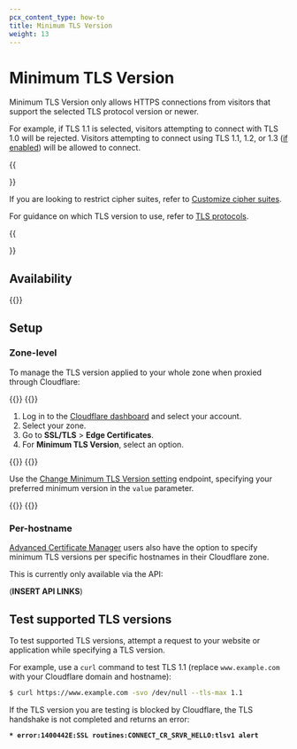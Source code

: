```yaml
---
pcx_content_type: how-to
title: Minimum TLS Version
weight: 13
---
```


# Minimum TLS Version

Minimum TLS Version only allows HTTPS connections from visitors that support the selected TLS protocol version or newer.

For example, if TLS 1.1 is selected, visitors attempting to connect with TLS 1.0 will be rejected. Visitors attempting to connect using TLS 1.1, 1.2, or 1.3 ([if enabled](/ssl/edge-certificates/additional-options/tls-13/)) will be allowed to connect.

{{<Aside type="note">}}

If you are looking to restrict cipher suites, refer to [Customize cipher suites](/ssl/reference/cipher-suites/customize-cipher-suites/).

For guidance on which TLS version to use, refer to [TLS protocols](/ssl/reference/protocols/).

{{</Aside>}}

## Availability

{{<feature-table id="ssl.minimum_tls">}}

## Setup

### Zone-level

To manage the TLS version applied to your whole zone when proxied through Cloudflare:

{{<tabs labels="Dashboard | API">}}
{{<tab label="dashboard" no-code="true">}}

1.  Log in to the [Cloudflare dashboard](https://dash.cloudflare.com) and select your account.
2.  Select your zone.
3.  Go to **SSL/TLS** > **Edge Certificates**.
4.  For **Minimum TLS Version**, select an option.
 
{{</tab>}}
{{<tab label="api" no-code="true">}}
 
Use the [Change Minimum TLS Version setting](/api/operations/zone-settings-change-minimum-tls-version-setting) endpoint, specifying your preferred minimum version in the `value` parameter.

{{</tab>}}
{{</tabs>}}

### Per-hostname

[Advanced Certificate Manager](/ssl/edge-certificates/advanced-certificate-manager/) users also have the option to specify minimum TLS versions per specific hostnames in their Cloudflare zone.

This is currently only available via the API:

(**INSERT API LINKS**)

## Test supported TLS versions

To test supported TLS versions, attempt a request to your website or application while specifying a TLS version.

For example, use a `curl` command to test TLS 1.1 (replace `www.example.com` with your Cloudflare domain and hostname):

```sh
$ curl https://www.example.com -svo /dev/null --tls-max 1.1
```

If the TLS version you are testing is blocked by Cloudflare, the TLS handshake is not completed and returns an error:

**`* error:1400442E:SSL routines:CONNECT_CR_SRVR_HELLO:tlsv1 alert`**
